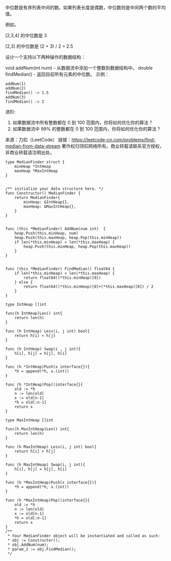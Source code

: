 中位数是有序列表中间的数。如果列表长度是偶数，中位数则是中间两个数的平均值。

例如，

[2,3,4] 的中位数是 3

[2,3] 的中位数是 (2 + 3) / 2 = 2.5

设计一个支持以下两种操作的数据结构：

void addNum(int num) - 从数据流中添加一个整数到数据结构中。
double findMedian() - 返回目前所有元素的中位数。
示例：
```text
addNum(1)
addNum(2)
findMedian() -> 1.5
addNum(3) 
findMedian() -> 2
```
进阶:

1. 如果数据流中所有整数都在 0 到 100 范围内，你将如何优化你的算法？
2. 如果数据流中 99% 的整数都在 0 到 100 范围内，你将如何优化你的算法？

来源：力扣（LeetCode）
链接：https://leetcode-cn.com/problems/find-median-from-data-stream
著作权归领扣网络所有。商业转载请联系官方授权，非商业转载请注明出处。

```golang
type MedianFinder struct {
    minHeap *IntHeap
    maxHeap *MaxIntHeap
}


/** initialize your data structure here. */
func Constructor() MedianFinder {
    return MedianFinder{
        minHeap: &IntHeap{}, 
        maxHeap: &MaxIntHeap{},
    }
}


func (this *MedianFinder) AddNum(num int)  {
    heap.Push(this.minHeap, num)
    heap.Push(this.maxHeap, heap.Pop(this.minHeap))
    if len(*this.minHeap) < len(*this.maxHeap) {
		heap.Push(this.minHeap, heap.Pop(this.maxHeap))
	}
}


func (this *MedianFinder) FindMedian() float64 {
    if len(*this.minHeap) > len(*this.maxHeap) {
		return float64((*this.minHeap)[0])
	} else {
		return float64((*this.minHeap)[0]+(*this.maxHeap)[0]) / 2
	}
}

type IntHeap []int

func(h IntHeap)Len() int{
    return len(h)
}

func (h IntHeap) Less(i, j int) bool{
    return h[i] < h[j]
}

func (h IntHeap) Swap(i , j int){
    h[i], h[j] = h[j], h[i]
}

func (h *IntHeap)Push(x interface{}){
    *h = append(*h, x.(int))
} 

func (h *IntHeap)Pop()interface{}{
    old := *h
    n := len(old)
    x := old[n-1]
    *h = old[:n-1]
    return x
}

type MaxIntHeap []int

func(h MaxIntHeap)Len() int{
    return len(h)
}

func (h MaxIntHeap) Less(i, j int) bool{
    return h[i] > h[j]
}

func (h MaxIntHeap) Swap(i, j int){
    h[i], h[j] = h[j], h[i]
}

func (h *MaxIntHeap)Push(x interface{}){
    *h = append(*h, x.(int))
} 

func (h *MaxIntHeap)Pop()interface{}{
    old := *h
    n := len(old)
    x := old[n-1]
    *h = old[:n-1]
    return x
}
/**
 * Your MedianFinder object will be instantiated and called as such:
 * obj := Constructor();
 * obj.AddNum(num);
 * param_2 := obj.FindMedian();
 */


```


